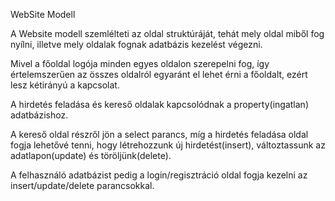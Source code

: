 WebSite Modell



A Website modell szemlélteti az oldal struktúráját, tehát mely oldal miből fog nyílni, illetve mely oldalak fognak adatbázis kezelést végezni.

Mivel a főoldal logója minden egyes oldalon szerepelni fog, így értelemszerűen az összes oldalról egyaránt el lehet érni a főoldalt, ezért lesz kétirányú a kapcsolat.

A hirdetés feladása és kereső oldalak kapcsolódnak a property(ingatlan) adatbázishoz.

A kereső oldal részről jön a select parancs, míg a hirdetés feladása oldal fogja lehetővé tenni, hogy létrehozzunk új hirdetést(insert), változtassunk az adatlapon(update) és töröljünk(delete).

A felhasználó adatbázist pedig a login/regisztráció oldal fogja kezelni az insert/update/delete parancsokkal.

 